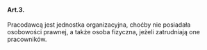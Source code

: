 #### Art.3.

Pracodawcą jest jednostka organizacyjna, choćby nie posiadała osobowości prawnej, a także osoba fizyczna, jeżeli zatrudniają one pracowników.

